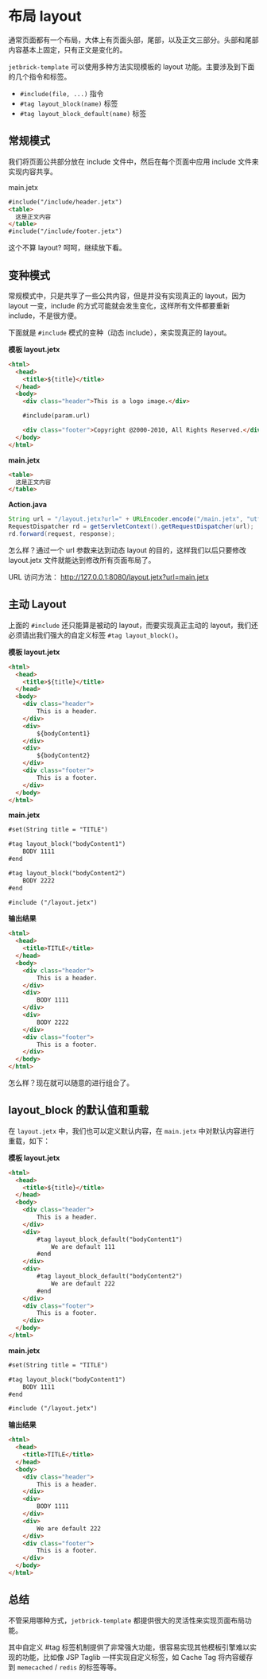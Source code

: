 布局 layout
===================================================

通常页面都有一个布局，大体上有页面头部，尾部，以及正文三部分。头部和尾部内容基本上固定，只有正文是变化的。

`jetbrick-template` 可以使用多种方法实现模板的 layout 功能。主要涉及到下面的几个指令和标签。

* `#include(file, ...)` 指令
* `#tag layout_block(name)` 标签
* `#tag layout_block_default(name)` 标签


常规模式
-------------------

我们将页面公共部分放在 include 文件中，然后在每个页面中应用 include 文件来实现内容共享。

main.jetx

```html
#include("/include/header.jetx")
<table>  
  这是正文内容  
</table>  
#include("/include/footer.jetx")
```

这个不算 layout? 呵呵，继续放下看。


变种模式
-------------------

常规模式中，只是共享了一些公共内容，但是并没有实现真正的 layout，因为 layout 一变，include 的方式可能就会发生变化，这样所有文件都要重新 include，不是很方便。

下面就是 `#include` 模式的变种（动态 include），来实现真正的 layout。


**模板 layout.jetx**

```html
<html>
  <head>
    <title>${title}</title>
  </head>
  <body>
    <div class="header">This is a logo image.</div>

    #include(param.url)

    <div class="footer">Copyright @2000-2010, All Rights Reserved.</div>
  </body>
</html>
```

**main.jetx**

```html
<table>  
  这是正文内容  
</table>
```

**Action.java**

```java
String url = "/layout.jetx?url=" + URLEncoder.encode("/main.jetx", "utf-8);
RequestDispatcher rd = getServletContext().getRequestDispatcher(url);
rd.forward(request, response);
```

怎么样？通过一个 url 参数来达到动态 layout 的目的，这样我们以后只要修改layout.jetx 文件就能达到修改所有页面布局了。

URL 访问方法： http://127.0.0.1:8080/layout.jetx?url=main.jetx



主动 Layout
-----------------------------------------

上面的 `#include` 还只能算是被动的 layout，而要实现真正主动的 layout，我们还必须请出我们强大的自定义标签 `#tag layout_block()`。


**模板 layout.jetx**

```html
<html>
  <head>
    <title>${title}</title>
  </head>
  <body>
    <div class="header">
        This is a header.
    </div>
    <div>
        ${bodyContent1}
    </div>
    <div>
        ${bodyContent2}
    </div>
    <div class="footer">
        This is a footer.
    </div>
  </body>
</html>
```

**main.jetx**

```html
#set(String title = "TITLE")

#tag layout_block("bodyContent1")
    BODY 1111
#end

#tag layout_block("bodyContent2")
    BODY 2222
#end

#include ("/layout.jetx")
```


**输出结果**

```html
<html>
  <head>
    <title>TITLE</title>
  </head>
  <body>
    <div class="header">
        This is a header.
    </div>
    <div>
        BODY 1111
    </div>
    <div>
        BODY 2222
    </div>
    <div class="footer">
        This is a footer.
    </div>
  </body>
</html>
```

怎么样？现在就可以随意的进行组合了。


layout_block 的默认值和重载
-------------------------------

在 `layout.jetx` 中，我们也可以定义默认内容，在 `main.jetx` 中对默认内容进行重载，如下：


**模板 layout.jetx**

```html
<html>
  <head>
    <title>${title}</title>
  </head>
  <body>
    <div class="header">
        This is a header.
    </div>
    <div>
        #tag layout_block_default("bodyContent1")
            We are default 111
        #end
    </div>
    <div>
        #tag layout_block_default("bodyContent2")
            We are default 222
        #end
    </div>
    <div class="footer">
        This is a footer.
    </div>
  </body>
</html>
```

**main.jetx**

```html
#set(String title = "TITLE")

#tag layout_block("bodyContent1")
    BODY 1111
#end

#include ("/layout.jetx")
```


**输出结果**

```html
<html>
  <head>
    <title>TITLE</title>
  </head>
  <body>
    <div class="header">
        This is a header.
    </div>
    <div>
        BODY 1111
    </div>
    <div>
        We are default 222
    </div>
    <div class="footer">
        This is a footer.
    </div>
  </body>
</html>
```


总结
---------------

不管采用哪种方式，`jetbrick-template` 都提供很大的灵活性来实现页面布局功能。

其中自定义 #tag 标签机制提供了非常强大功能，很容易实现其他模板引擎难以实现的功能，比如像 JSP Taglib 一样实现自定义标签，如 Cache Tag 将内容缓存到 `memecached` / `redis` 的标签等等。

